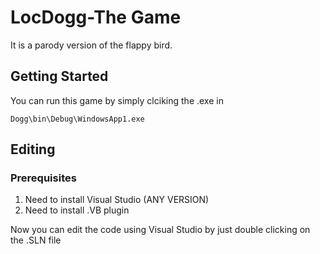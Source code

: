 # LocDogg-The Game

It is a parody version of the flappy bird. 

## Getting Started 

You can run this game by simply clciking the .exe in  

```
Dogg\bin\Debug\WindowsApp1.exe
```

## Editing
### Prerequisites
1. Need to install Visual Studio (ANY VERSION)
2. Need to install .VB plugin

Now you can edit the code using Visual Studio by just double clicking on the .SLN file

